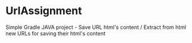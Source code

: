 # UrlAssignment
Simple Gradle JAVA project - Save URL  html's content / Extract from html new URLs for saving their html's content
